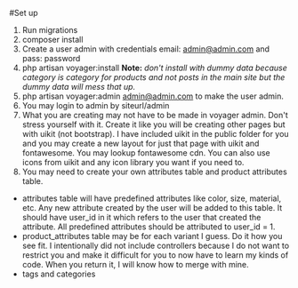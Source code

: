 #Set up
1. Run migrations 
2. composer install
3. Create a user admin with credentials email: admin@admin.com and pass: password
4. php artisan voyager:install **Note:** _don't install with dummy data because category is category for products and not posts in the main site but the dummy data will mess that up._ 
5. php artisan voyager:admin admin@admin.com to make the user admin. 
6. You may login to admin by siteurl/admin
7. What you are creating may not have to be made in voyager admin. Don't stress yourself with it. Create it like you will be creating other pages but with uikit (not bootstrap). I have included uikit in the public folder for you and you may create a new layout for just that page with uikit and fontawesome. You may lookup fontawesome cdn. You can also use icons from uikit and any icon library you want if you need to. 
8. You may need to create your own attributes table and product attributes table. 
- attributes table will have predefined attributes like color, size, material, etc. Any new attribute created by the user will be added to this table. It should have user_id in it which refers to the user that created the attribute. All predefined attributes should be attributed to user_id = 1.
- product_attributes table may be for each variant I guess. Do it how you see fit. I intentionally did not include controllers because I do not want to restrict you and make it difficult for you to now have to learn my kinds of code. When you return it, I will know how to merge with mine. 
- tags and categories 